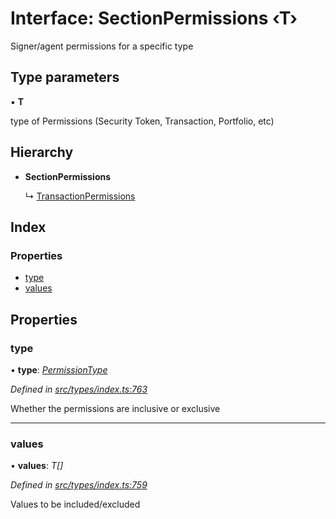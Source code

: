 # Interface: SectionPermissions ‹**T**›

Signer/agent permissions for a specific type

## Type parameters

▪ **T**

type of Permissions (Security Token, Transaction, Portfolio, etc)

## Hierarchy

* **SectionPermissions**

  ↳ [TransactionPermissions](transactionpermissions.md)

## Index

### Properties

* [type](sectionpermissions.md#type)
* [values](sectionpermissions.md#values)

## Properties

###  type

• **type**: *[PermissionType](../enums/permissiontype.md)*

*Defined in [src/types/index.ts:763](https://github.com/PolymathNetwork/polymesh-sdk/blob/108d588b/src/types/index.ts#L763)*

Whether the permissions are inclusive or exclusive

___

###  values

• **values**: *T[]*

*Defined in [src/types/index.ts:759](https://github.com/PolymathNetwork/polymesh-sdk/blob/108d588b/src/types/index.ts#L759)*

Values to be included/excluded
